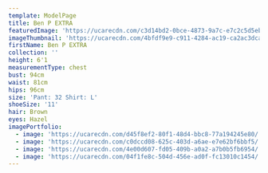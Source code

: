 ```yaml
---
template: ModelPage
title: Ben P EXTRA
featuredImage: 'https://ucarecdn.com/c3d14bd2-0bce-4873-9a7c-e7c2c5d5eb3f/'
imageThumbnail: 'https://ucarecdn.com/4bfdf9e9-c911-4284-ac19-ca2ac3dca155/'
firstName: Ben P EXTRA
collection: ''
height: 6'1
measurementType: chest
bust: 94cm
waist: 81cm
hips: 96cm
size: 'Pant: 32 Shirt: L'
shoeSize: '11'
hair: Brown
eyes: Hazel
imagePortfolio:
  - image: 'https://ucarecdn.com/d45f8ef2-80f1-48d4-bbc8-77a194245e80/'
  - image: 'https://ucarecdn.com/c0dccd08-625c-403d-a6ae-e7e62bf6bbf5/'
  - image: 'https://ucarecdn.com/4e00d607-fd05-409b-a0a2-a7b0b5fb6954/'
  - image: 'https://ucarecdn.com/04f1fe8c-504d-456e-ad0f-fc13010c1454/'
---
```


